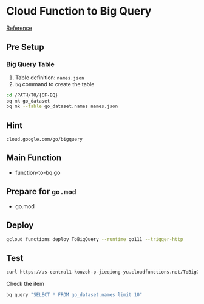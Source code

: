 # Cloud Function to Big Query

[Reference](https://qiita.com/shuichiro/items/0383f2cf07b9114f9cdf)

## Pre Setup

### Big Query Table

1. Table definition: `names.json`
2. `bq` command to create the table

```bash
cd /PATH/TO/{CF-BQ}
bq mk go_dataset
bq mk --table go_dataset.names names.json
```

## Hint

`cloud.google.com/go/bigquery`

## Main Function

* function-to-bq.go


## Prepare for `go.mod`

* go.mod

## Deploy

```bash
gcloud functions deploy ToBigQuery --runtime go111 --trigger-http
```

## Test

```bash
curl https://us-central1-kouzoh-p-jieqiong-yu.cloudfunctions.net/ToBigQuery?name=MerJQ
```

Check the item 

```bash
bq query "SELECT * FROM go_dataset.names limit 10"
```